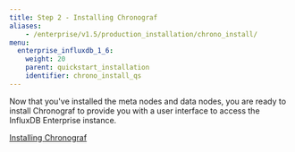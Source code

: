 ```yaml
---
title: Step 2 - Installing Chronograf
aliases:
    - /enterprise/v1.5/production_installation/chrono_install/
menu:
  enterprise_influxdb_1_6:
    weight: 20
    parent: quickstart_installation
    identifier: chrono_install_qs
---
```


Now that you've installed the meta nodes and data nodes, you are ready to install Chronograf
to provide you with a user interface to access the InfluxDB Enterprise instance.

[Installing Chronograf](/chronograf/latest/introduction/installation/)
